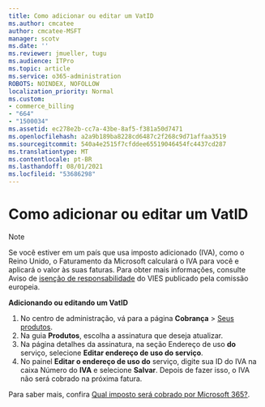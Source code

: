 ```yaml
---
title: Como adicionar ou editar um VatID
ms.author: cmcatee
author: cmcatee-MSFT
manager: scotv
ms.date: ''
ms.reviewer: jmueller, tugu
ms.audience: ITPro
ms.topic: article
ms.service: o365-administration
ROBOTS: NOINDEX, NOFOLLOW
localization_priority: Normal
ms.custom:
- commerce_billing
- "664"
- "1500034"
ms.assetid: ec278e2b-cc7a-43be-8af5-f381a50d7471
ms.openlocfilehash: a2a9b189ba8228cd6487c2f268c9d71affaa3519
ms.sourcegitcommit: 540a4e2515f7cfddee65519046454fc4437cd287
ms.translationtype: MT
ms.contentlocale: pt-BR
ms.lasthandoff: 08/01/2021
ms.locfileid: "53686298"
---
```

# <a name="how-to-add-or-edit-a-vatid"></a>Como adicionar ou editar um VatID

> [!NOTE]
> Se você estiver em um país que usa imposto adicionado (IVA), como o Reino Unido, o Faturamento da Microsoft calculará o IVA para você e aplicará o valor às suas faturas. Para obter mais informações, consulte Aviso de [isenção de responsabilidade](https://go.microsoft.com/fwlink/p/?LinkID=841741) do VIES publicado pela comissão europeia.

**Adicionando ou editando um VatID**

1. No centro de administração, vá para a página **Cobrança** \> [Seus produtos](https://go.microsoft.com/fwlink/p/?linkid=842054).
2. Na guia **Produtos**, escolha a assinatura que deseja atualizar.
3. Na página detalhes da assinatura, na seção Endereço de uso **do** serviço, selecione **Editar endereço de uso do serviço**.
4. No painel **Editar o endereço de uso do** serviço, digite sua ID do IVA na caixa Número do **IVA** e selecione **Salvar**. Depois de fazer isso, o IVA não será cobrado na próxima fatura.

Para saber mais, confira [Qual imposto será cobrado por Microsoft 365?](/microsoft-365/commerce/billing-and-payments/tax-information#what-tax-will-i-be-charged).